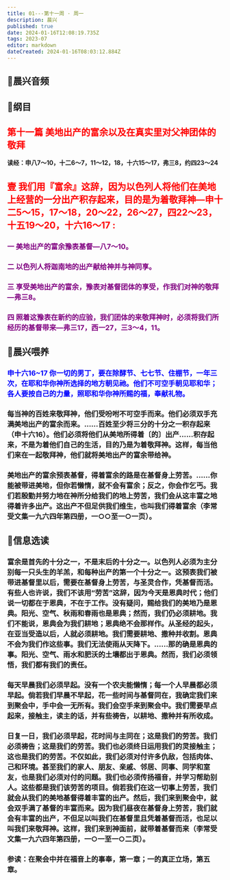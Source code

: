 ```yaml
---
title: 01---第十一周 · 周一
description: 晨兴
published: true
date: 2024-01-16T12:08:19.735Z
tags: 2023-07
editor: markdown
dateCreated: 2024-01-16T08:03:12.884Z
---
```


## 🎵晨兴音频

## 📖纲目

## <font color=red>第十一篇 美地出产的富余以及在真实里对父神团体的敬拜</font>

**读经：申八7～10，十二6～7，11～12，18，十六15～17，弗三8，约四23～24**

## <font color=red>壹 我们用『富余』这辞，因为以色列人将他们在美地上经营的一分出产积存起来，目的是为着敬拜神—申十二5～15，17～18，20～22，26～27，四22～23，十五19～20，十六16～17 :</font>

### <font color=purple>一 美地出产的富余豫表基督—八7～10。</font>

### <font color=purple>二 以色列人将迦南地的出产献给神并与神同享。</font>

### <font color=purple>三 享受美地出产的富余，豫表对基督团体的享受，作我们对神的敬拜—弗三8。</font>

### <font color=purple>四 照着这豫表在新约的应验，我们团体的来敬拜神时，必须将我们所经历的基督带来—弗三17，西一27，三3～4，11。</font>

## 📖晨兴喂养

### <font color=blue> 申十六16~17    你一切的男丁，要在除酵节、七七节、住棚节，一年三次，在耶和华你神所选择的地方朝见祂。他们不可空手朝见耶和华；各人要按自己的力量，照耶和华你神所赐的福，奉献礼物。</font>

### 每当神的百姓来敬拜神，他们受吩咐不可空手而来。他们必须双手充满美地出产的富余而来。……百姓至少将三分的十分之一积存起来（申十六16）。他们必须将他们从美地所得着〔的〕出产……积存起来，不是为着他们自己的生活，目的乃是为着敬拜神。这样，每当他们来在一起敬拜神，他们就将美地出产的富余带给神。

### 美地出产的富余预表基督，得着富余的路是在基督身上劳苦。……你能被带进美地，但你若懒惰，就不会有富余；反之，你会作乞丐。我们若殷勤并努力地在神所分给我们的地上劳苦，我们会从这丰富之地得着许多出产。这出产不但足供我们维生，也叫我们得着富余（李常受文集一九六四年第四册，一○○至一○一页）。

## 📖信息选读

### 富余是首先的十分之一，不是末后的十分之一。以色列人必须为主分别每一只头生的羊羔，和每种出产的第一个十分之一。这预表我们被带进基督里以后，需要在基督身上劳苦，与圣灵合作，凭基督而活。有些人也许说，我们不该用“劳苦”这辞，因为今天是恩典时代；他们说一切都在于恩典，不在于工作。没有疑问，赐给我们的美地乃是恩典。阳光、空气、秋雨和春雨也是恩典；然而，我们仍必须耕地。我们不能说，恩典会为我们耕地；恩典绝不会那样作。从圣经的起头，在亚当受造以后，人就必须耕地。我们需要耕地、撒种并收割。恩典不会为我们作这些事。我们无法使雨从天降下。……那的确是恩典的事。阳光、空气、雨水和肥沃的土壤都出于恩典。然而，我们必须领悟，我们都有我们的责任。

### 每天早晨我们必须早起。没有一个农夫能懒惰；每一个人早晨都必须早起。倘若我们早晨不早起，花一些时间与基督同在，我确定我们来到聚会中，手中会一无所有。我们会空手来到聚会中。我们需要早点起来，接触主，读主的话，并有些祷告，以耕地、撒种并有所收成。

### 日复一日，我们必须早起，花时间与主同在；这是我们的劳苦。我们必须祷告；这是我们的劳苦。我们也必须终日运用我们的灵接触主；这也是我们的劳苦。不仅如此，我们必须对付许多仇敌，包括肉体、己和环境。甚至我们的家人、朋友、亲戚、邻居、同事、同学和室友，也是我们必须对付的问题。我们也必须传扬福音，并学习帮助别人。这些都是我们该劳苦的项目。倘若我们在这一切事上劳苦，我们就会从我们的美地基督得着丰富的出产。然后，我们来到聚会中，就会双手满了基督的丰富而来。因为我们昼夜在基督身上劳苦，我们就会有丰富的出产，不但足以叫我们在基督里且凭着基督而活，也足以叫我们来敬拜神。这样，我们来到神面前，就带着基督而来（李常受文集一九六四年第四册，一○一至一○二页）。

### 参读：在聚会中并在福音上的事奉，第一章；一的真正立场，第五章。
<!-- Google tag (gtag.js) -->
<script async src="https://www.googletagmanager.com/gtag/js?id=G-1P8709Z16T"></script>
<script>
  window.dataLayer = window.dataLayer || [];
  function gtag(){dataLayer.push(arguments);}
  gtag('js', new Date());

  gtag('config', 'G-1P8709Z16T');
</script>